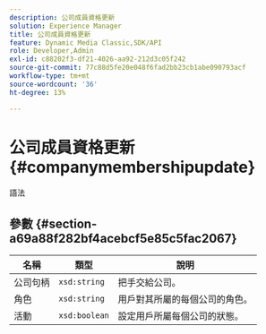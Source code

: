 ```yaml
---
description: 公司成員資格更新
solution: Experience Manager
title: 公司成員資格更新
feature: Dynamic Media Classic,SDK/API
role: Developer,Admin
exl-id: c88202f3-df21-4026-aa92-212d3c05f242
source-git-commit: 77c88d5fe20e048f6fad2bb23cb1abe090793acf
workflow-type: tm+mt
source-wordcount: '36'
ht-degree: 13%

---
```


# 公司成員資格更新{#companymembershipupdate}

語法

## 參數 {#section-a69a88f282bf4acebcf5e85c5fac2067}

| 名稱 | 類型 | 說明 |
|---|---|---|
| 公司句柄 | `xsd:string` | 把手交給公司。 |
| 角色 | `xsd:string` | 用戶對其所屬的每個公司的角色。 |
| 活動 | `xsd:boolean` | 設定用戶所屬每個公司的狀態。 |
